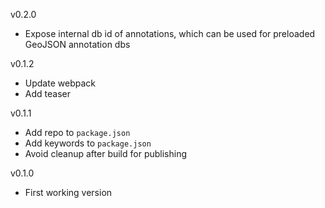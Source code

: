 v0.2.0

- Expose internal db id of annotations, which can be used for preloaded GeoJSON annotation dbs

v0.1.2

- Update webpack
- Add teaser

v0.1.1

- Add repo to `package.json`
- Add keywords to `package.json`
- Avoid cleanup after build for publishing

v0.1.0

- First working version

